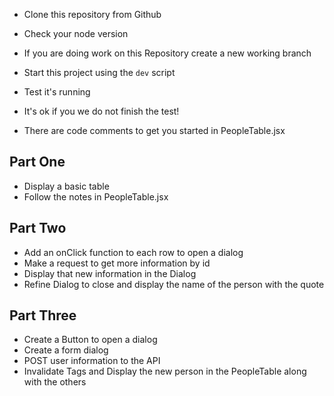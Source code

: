 - Clone this repository from Github
- Check your node version
- If you are doing work on this Repository create a new working branch
- Start this project using the `dev` script
- Test it's running

- It's ok if you we do not finish the test!
- There are code comments to get you started in PeopleTable.jsx

## Part One
- Display a basic table
- Follow the notes in PeopleTable.jsx

## Part Two
- Add an onClick function to each row to open a dialog
- Make a request to get more information by id
- Display that new information in the Dialog
- Refine Dialog to close and display the name of the person with the quote

## Part Three
- Create a Button to open a dialog
- Create a form dialog
- POST user information to the API
- Invalidate Tags and Display the new person in the PeopleTable along with the others
